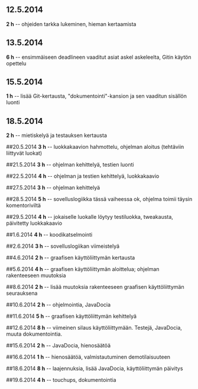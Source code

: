 ﻿## 12.5.2014
**2 h** -- ohjeiden tarkka lukeminen, hieman kertaamista

## 13.5.2014
**6 h** -- ensimmäiseen deadlineen vaaditut asiat askel askeleelta, Gitin käytön opettelu

## 15.5.2014
**1 h** -- lisää Git-kertausta, "dokumentointi"-kansion ja sen vaaditun sisällön luonti

## 18.5.2014
**2 h** -- mietiskelyä ja testauksen kertausta

##20.5.2014
**3 h** -- luokkakaavion hahmottelu, ohjelman aloitus (tehtäviin liittyvät luokat)

##21.5.2014
**3 h** -- ohjelman kehittelyä, testien luonti

##22.5.2014
**4 h** -- ohjelman ja testien kehittelyä, luokkakaavio

##27.5.2014
**3 h** -- ohjelman kehittelyä

##28.5.2014
**5 h** -- sovelluslogiikka tässä vaiheessa ok, ohjelma toimii täysin komentoriviltä

##29.5.2014
**4 h** -- jokaiselle luokalle löytyy testiluokka, tweakausta, päivitetty luokkakaavio

##1.6.2014
**4 h** -- koodikatselmointi

##2.6.2014
**3 h** -- sovelluslogiikan viimeistelyä

##4.6.2014
**2 h** -- graafisen käyttöliittymän kertausta

##5.6.2014
**4 h** -- graafisen käyttöliittymän aloittelua; ohjelman rakenteeseen muutoksia

##8.6.2014
**2 h** -- lisää muutoksia rakenteeseen graafisen käyttöliittymän seurauksena

##10.6.2014
**2 h** -- ohjelmointia, JavaDocia

##11.6.2014
**5 h** -- graafisen käyttöliittymän kehittelyä

##12.6.2014
**8 h** -- viimeinen silaus käyttöliittymään. Testejä, JavaDocia, muuta dokumentointia.

##15.6.2014
**2 h** -- JavaDocia, hienosäätöä

##16.6.2014
**1 h** -- hienosäätöä, valmistautuminen demotilaisuuteen

##18.6.2014
**8 h** -- laajennuksia, lisää JavaDocia, käyttöliittymän päivitys

##19.6.2014
**4 h** -- touchups, dokumentointia